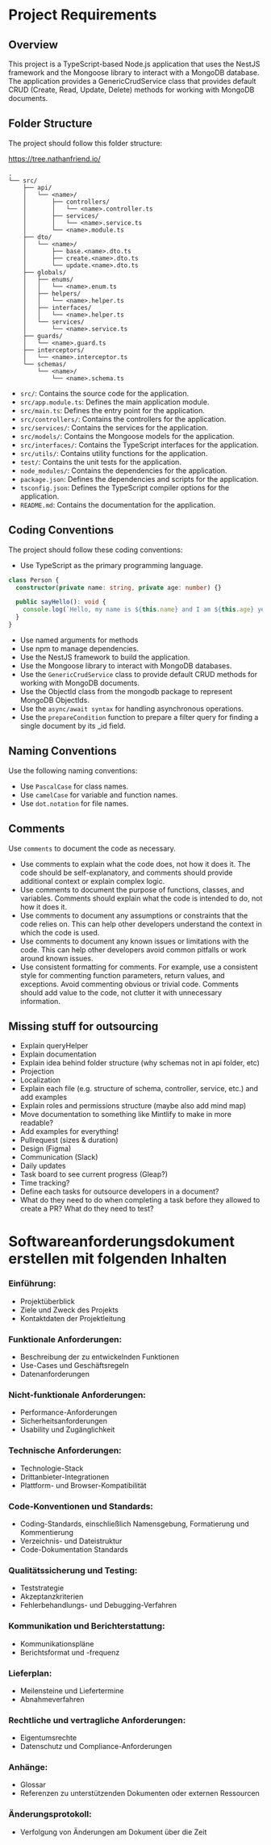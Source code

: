 # Project Requirements

## Overview

This project is a TypeScript-based Node.js application that uses the NestJS framework and the Mongoose library to interact with a MongoDB database. The application provides a GenericCrudService class that provides default CRUD (Create, Read, Update, Delete) methods for working with MongoDB documents.

## Folder Structure

The project should follow this folder structure:

https://tree.nathanfriend.io/

```plaintext
.
└── src/
    ├── api/
    │   └── <name>/
    │       ├── controllers/
    │       │   └── <name>.controller.ts
    │       ├── services/
    │       │   └── <name>.service.ts
    │       └── <name>.module.ts
    ├── dto/
    │   └── <name>/
    │       ├── base.<name>.dto.ts
    │       ├── create.<name>.dto.ts
    │       └── update.<name>.dto.ts
    ├── globals/
    │   ├── enums/
    │   │   └── <name>.enum.ts
    │   ├── helpers/
    │   │   └── <name>.helper.ts
    │   ├── interfaces/
    │   │   └── <name>.helper.ts
    │   └── services/
    │       └── <name>.service.ts
    ├── guards/
    │   └── <name>.guard.ts
    ├── interceptors/
    │   └── <name>.interceptor.ts
    └── schemas/
        └── <name>/
            └── <name>.schema.ts
```

- `src/`: Contains the source code for the application.
- `src/app.module.ts`: Defines the main application module.
- `src/main.ts`: Defines the entry point for the application.
- `src/controllers/`: Contains the controllers for the application.
- `src/services/`: Contains the services for the application.
- `src/models/`: Contains the Mongoose models for the application.
- `src/interfaces/`: Contains the TypeScript interfaces for the application.
- `src/utils/`: Contains utility functions for the application.
- `test/`: Contains the unit tests for the application.
- `node_modules/`: Contains the dependencies for the application.
- `package.json`: Defines the dependencies and scripts for the application.
- `tsconfig.json`: Defines the TypeScript compiler options for the application.
- `README.md`: Contains the documentation for the application.

## Coding Conventions

The project should follow these coding conventions:

- Use TypeScript as the primary programming language.
```ts
class Person {
  constructor(private name: string, private age: number) {}

  public sayHello(): void {
    console.log(`Hello, my name is ${this.name} and I am ${this.age} years old.`);
  }
}
```

- Use named arguments for methods
- Use npm to manage dependencies.
- Use the NestJS framework to build the application.
- Use the Mongoose library to interact with MongoDB databases.
- Use the `GenericCrudService` class to provide default CRUD methods for working with MongoDB documents.
- Use the ObjectId class from the mongodb package to represent MongoDB ObjectIds.
- Use the `async/await syntax` for handling asynchronous operations.
- Use the `prepareCondition` function to prepare a filter query for finding a single document by its _id field.

## Naming Conventions
Use the following naming conventions:
- Use `PascalCase` for class names.
- Use `camelCase` for variable and function names.
- Use `dot.notation` for file names.


## Comments
Use `comments` to document the code as necessary.
- Use comments to explain what the code does, not how it does it. The code should be self-explanatory, and comments should provide additional context or explain complex logic.
- Use comments to document the purpose of functions, classes, and variables. Comments should explain what the code is intended to do, not how it does it.
- Use comments to document any assumptions or constraints that the code relies on. This can help other developers understand the context in which the code is used.
- Use comments to document any known issues or limitations with the code. This can help other developers avoid common pitfalls or work around known issues.
- Use consistent formatting for comments. For example, use a consistent style for commenting function parameters, return values, and exceptions.
Avoid commenting obvious or trivial code. Comments should add value to the code, not clutter it with unnecessary information.

## Missing stuff for outsourcing
- Explain queryHelper
- Explain documentation
- Explain idea behind folder structure (why schemas not in api folder, etc)
- Projection
- Localization
- Explain each file (e.g. structure of schema, controller, service, etc.) and add examples
- Explain roles and permissions structure (maybe also add mind map)
- Move documentation to something like Mintlify to make in more readable?
- Add examples for everything!
- Pullrequest (sizes & duration)
- Design (Figma)
- Communication (Slack)
- Daily updates
- Task board to see current progress (Gleap?)
- Time tracking?
- Define each tasks for outsource developers in a document?
- What do they need to do when completing a task before they allowed to create a PR? What do they need to test?


# Softwareanforderungsdokument erstellen mit folgenden Inhalten

### Einführung:
- Projektüberblick
- Ziele und Zweck des Projekts
- Kontaktdaten der Projektleitung

### Funktionale Anforderungen:
- Beschreibung der zu entwickelnden Funktionen
- Use-Cases und Geschäftsregeln
- Datenanforderungen

###  Nicht-funktionale Anforderungen:
- Performance-Anforderungen
- Sicherheitsanforderungen
- Usability und Zugänglichkeit

### Technische Anforderungen:
- Technologie-Stack
- Drittanbieter-Integrationen
- Plattform- und Browser-Kompatibilität

### Code-Konventionen und Standards:
- Coding-Standards, einschließlich Namensgebung, Formatierung und Kommentierung
- Verzeichnis- und Dateistruktur
- Code-Dokumentation Standards

### Qualitätssicherung und Testing:
- Teststrategie
- Akzeptanzkriterien
- Fehlerbehandlungs- und Debugging-Verfahren

### Kommunikation und Berichterstattung:
- Kommunikationspläne
- Berichtsformat und -frequenz

### Lieferplan:
- Meilensteine und Liefertermine
- Abnahmeverfahren

### Rechtliche und vertragliche Anforderungen:
- Eigentumsrechte
- Datenschutz und Compliance-Anforderungen

### Anhänge:
- Glossar
- Referenzen zu unterstützenden Dokumenten oder externen Ressourcen

### Änderungsprotokoll:
- Verfolgung von Änderungen am Dokument über die Zeit